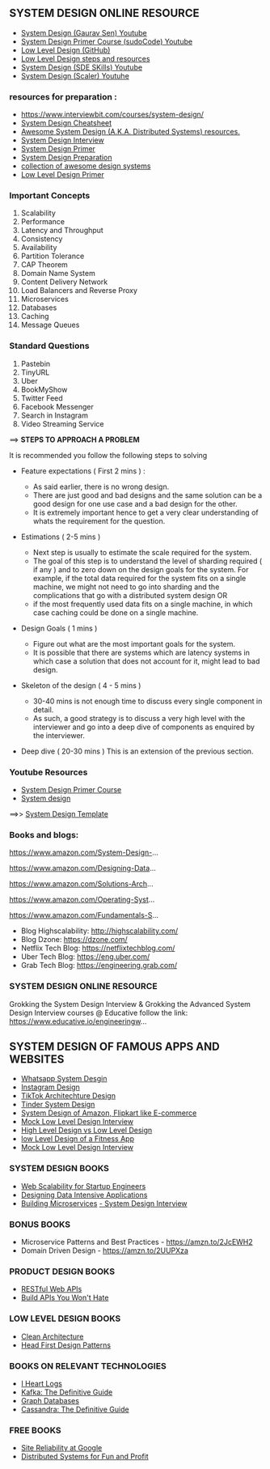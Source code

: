 ## SYSTEM DESIGN ONLINE RESOURCE


- [System Design (Gaurav Sen) Youtube](https://www.youtube.com/playlist?list=PLMCXHnjXnTnvo6alSjVkgxV-VH6EPyvoX)
- [System Design Primer Course (sudoCode) Youtube](https://www.youtube.com/playlist?list=PLTCrU9sGyburBw9wNOHebv9SjlE4Elv5a)
- [Low Level Design (GitHub)](https://github.com/topics/low-level-design)
- [Low Level Design steps and resources](https://www.youtube.com/watch?v=B3zrIwz_t4M&t=1s)
- [System Design (SDE SKills) Youtube](https://www.youtube.com/playlist?list=PLBtMh4xfa9FHSMKKgPZcPfoPbZmND5PC-)
- [System Design (Scaler) Youtuhe](https://www.youtube.com/watch?v=LsDZab4GpVc)

###  resources for preparation : 
- https://www.interviewbit.com/courses/system-design/
- [System Design Cheatsheet](https://gist.github.com/vasanthk/485d1c25737e8e72759f)
- [Awesome System Design (A.K.A. Distributed Systems) resources.](https://github.com/madd86/awesome-system-design)
- [System Design Interview](https://github.com/checkcheckzz/system-design-interview)
- [System Design Primer](https://github.com/donnemartin/system-design-primer)
- [System Design Preparation](https://github.com/shashank88/system_design)
- [collection of awesome design systems](https://github.com/alexpate/awesome-design-systems?)
- [Low Level Design Primer](https://github.com/prasadgujar/low-level-design-primer)

### Important Concepts

1. Scalability
2. Performance
3. Latency and Throughput
4. Consistency
5. Availability
6. Partition Tolerance
7. CAP Theorem
8. Domain Name System
9. Content Delivery Network
10. Load Balancers and Reverse Proxy
11. Microservices
12. Databases
13. Caching
14. Message Queues

### Standard Questions

1. Pastebin
2. TinyURL
3. Uber
4. BookMyShow
5. Twitter Feed
6. Facebook Messenger
7. Search in Instagram
8. Video Streaming Service


==> **STEPS TO APPROACH A PROBLEM**

It is recommended you follow the following steps to solving 

- Feature expectations ( First 2 mins ) : 
  
  - As said earlier, there is no wrong design. 
  - There are just good and bad designs and the same solution can be a good design for one use case and a bad design for the other. 
  - It is extremely important hence to get a very clear understanding of whats the requirement for the question.

- Estimations ( 2-5 mins ) 
  
  - Next step is usually to estimate the scale required for the system. 
  - The goal of this step is to understand the level of sharding required ( if any ) and to zero down on the design goals for the system. 
    For example, if the total data required for the system fits on a single machine, we might not need to go into sharding and the complications that 
    go with a  distributed system design OR 
  - if the most frequently used data fits on a single machine, in which case caching could be done on a single machine.

- Design Goals ( 1 mins ) 
  
  - Figure out what are the most important goals for the system. 
  - It is possible that there are systems which are latency systems in which case a solution that does not account for it, might lead to bad design.

- Skeleton of the design ( 4 - 5 mins ) 

   - 30-40 mins is not enough time to discuss every single component in detail. 
   - As such, a good strategy is to discuss a very high level with the interviewer and go into a deep dive of components as enquired by the interviewer.

- Deep dive ( 20-30 mins ) 
This is an extension of the previous section.


### Youtube Resources

- [System Design Primer Course](https://www.youtube.com/playlist?list=PLTCrU9sGyburBw9wNOHebv9SjlE4Elv5a)
- [System design](https://www.youtube.com/playlist?list=PLMCXHnjXnTnvo6alSjVkgxV-VH6EPyvoX)


==>> [System Design Template](https://leetcode.com/discuss/career/229177/My-System-Design-Template)



### Books and blogs: 

https://www.amazon.com/System-Design-...

https://www.amazon.com/Designing-Data...

https://www.amazon.com/Solutions-Arch...

https://www.amazon.com/Operating-Syst...

https://www.amazon.com/Fundamentals-S...

- Blog Highscalability: http://highscalability.com/
- Blog Dzone: https://dzone.com/
- Netflix Tech Blog: https://netflixtechblog.com/
- Uber Tech Blog: https://eng.uber.com/
- Grab Tech Blog: https://engineering.grab.com/


### SYSTEM DESIGN ONLINE RESOURCE

Grokking the System Design Interview & Grokking the Advanced System Design Interview courses  @ Educative
 follow the link: https://www.educative.io/engineeringw...


## SYSTEM DESIGN OF FAMOUS APPS AND WEBSITES

- [Whatsapp System Desgin](https://www.youtube.com/watch?v=LsH-t75P544)
- [Instagram Design](https://www.youtube.com/watch?v=QmX2NPkJTKg)
- [TikTok Architechture Design](https://www.youtube.com/watch?v=07BVxmVFDGY)
- [Tinder System Design](https://www.youtube.com/watch?v=tndzLznxq40)
- [System Design of Amazon, Flipkart like E-commerce](https://www.youtube.com/watch?v=2BWr0fsDSs0)
- [Mock Low Level Design Interview](https://www.youtube.com/watch?v=J-4UQ_WpMtc)
- [High Level Design vs Low Level Design](https://www.youtube.com/watch?v=H703ErIrby8)
- [low Level Design of a Fitness App](https://www.youtube.com/watch?v=7-A5NgGrJqY)
- [Mock Low Level Design Interview](https://www.youtube.com/watch?v=cqxowa0JbpI)


### SYSTEM DESIGN BOOKS

- [Web Scalability for Startup Engineers](https://amzn.to/39c55QV)
- [Designing Data Intensive Applications](https://amzn.to/3fxgOLm)
- [Building Microservices](https://amzn.to/2UUPsFi)
[- System Design Interview](https://amzn.to/33gpRev)

### BONUS BOOKS

- Microservice Patterns and Best Practices - https://amzn.to/2JcEWH2
- Domain Driven Design - https://amzn.to/2UUPXza

### PRODUCT DESIGN BOOKS

- [RESTful Web APIs](https://amzn.to/33gpctH)
- [Build APIs You Won't Hate](https://amzn.to/3l1vMKG)

### LOW LEVEL DESIGN BOOKS

- [Clean Architecture](https://amzn.to/3kZ7UqR)
- [Head First Design Patterns](https://amzn.to/36XTqT2)

### BOOKS ON RELEVANT TECHNOLOGIES

- [I Heart Logs](https://amzn.to/39iF6Yp)
- [Kafka: The Definitive Guide](https://amzn.to/3997wUB)
- [Graph Databases](https://amzn.to/2UZE8aQ)
- [Cassandra: The Definitive Guide](https://amzn.to/39e31rB)

### FREE BOOKS

- [Site Reliability at Google](https://sre.google/books/)
- [Distributed Systems for Fun and Profit](http://book.mixu.net/distsys/)
